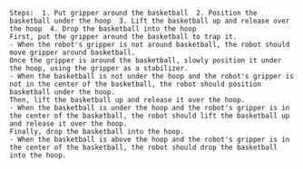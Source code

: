 

    Steps:  1. Put gripper around the basketball  2. Position the basketball under the hoop  3. Lift the basketball up and release over the hoop  4. Drop the basketball into the hoop
    First, put the gripper around the basketball to trap it.
    - When the robot's gripper is not around basketball, the robot should move gripper around basketball.
    Once the gripper is around the basketball, slowly position it under the hoop, using the gripper as a stabilizer.
    - When the basketball is not under the hoop and the robot's gripper is not in the center of the basketball, the robot should position basketball under the hoop.
    Then, lift the basketball up and release it over the hoop.
    - When the basketball is under the hoop and the robot's gripper is in the center of the basketball, the robot should lift the basketball up and release it over the hoop.
    Finally, drop the basketball into the hoop.
    - When the basketball is above the hoop and the robot's gripper is in the center of the basketball, the robot should drop the basketball into the hoop.